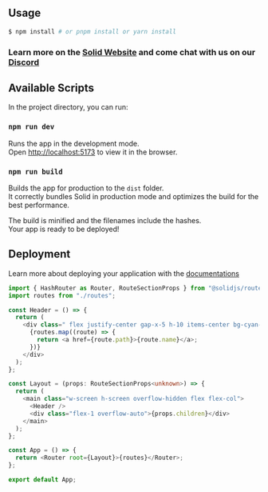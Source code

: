 ## Usage

```bash
$ npm install # or pnpm install or yarn install
```

### Learn more on the [Solid Website](https://solidjs.com) and come chat with us on our [Discord](https://discord.com/invite/solidjs)

## Available Scripts

In the project directory, you can run:

### `npm run dev`

Runs the app in the development mode.<br> Open
[http://localhost:5173](http://localhost:5173) to view it in the browser.

### `npm run build`

Builds the app for production to the `dist` folder.<br> It correctly bundles
Solid in production mode and optimizes the build for the best performance.

The build is minified and the filenames include the hashes.<br> Your app is
ready to be deployed!

## Deployment

Learn more about deploying your application with the
[documentations](https://vite.dev/guide/static-deploy.html)

```ts
import { HashRouter as Router, RouteSectionProps } from "@solidjs/router";
import routes from "./routes";

const Header = () => {
  return (
    <div class=" flex justify-center gap-x-5 h-10 items-center bg-cyan-50 shadow-md">
      {routes.map((route) => {
        return <a href={route.path}>{route.name}</a>;
      })}
    </div>
  );
};

const Layout = (props: RouteSectionProps<unknown>) => {
  return (
    <main class="w-screen h-screen overflow-hidden flex flex-col">
      <Header />
      <div class="flex-1 overflow-auto">{props.children}</div>
    </main>
  );
};

const App = () => {
  return <Router root={Layout}>{routes}</Router>;
};

export default App;

```

